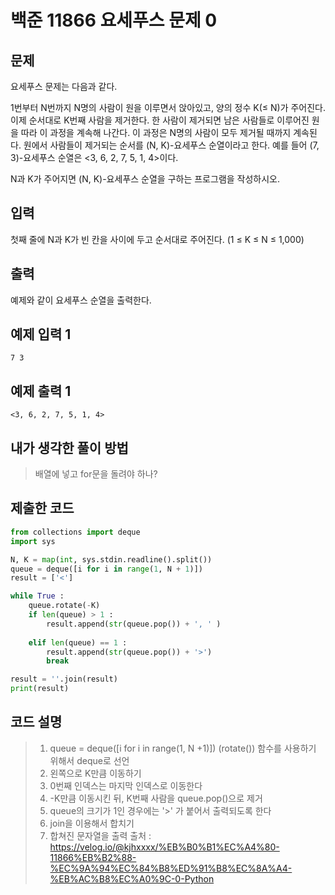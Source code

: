 # 백준 11866 요세푸스 문제 0
## 문제
요세푸스 문제는 다음과 같다.

1번부터 N번까지 N명의 사람이 원을 이루면서 앉아있고, 양의 정수 K(≤ N)가 주어진다. 이제 순서대로 K번째 사람을 제거한다. 한 사람이 제거되면 남은 사람들로 이루어진 원을 따라 이 과정을 계속해 나간다. 이 과정은 N명의 사람이 모두 제거될 때까지 계속된다. 원에서 사람들이 제거되는 순서를 (N, K)-요세푸스 순열이라고 한다. 예를 들어 (7, 3)-요세푸스 순열은 <3, 6, 2, 7, 5, 1, 4>이다.

N과 K가 주어지면 (N, K)-요세푸스 순열을 구하는 프로그램을 작성하시오.

## 입력
첫째 줄에 N과 K가 빈 칸을 사이에 두고 순서대로 주어진다. (1 ≤ K ≤ N ≤ 1,000)

## 출력
예제와 같이 요세푸스 순열을 출력한다.

## 예제 입력 1
```
7 3
```
## 예제 출력 1
```
<3, 6, 2, 7, 5, 1, 4>
```
## 내가 생각한 풀이 방법
> 배열에 넣고 for문을 돌려야 하나?

## 제출한 코드
```py
from collections import deque
import sys

N, K = map(int, sys.stdin.readline().split())
queue = deque([i for i in range(1, N + 1)])
result = ['<']

while True :
    queue.rotate(-K)
    if len(queue) > 1 :
        result.append(str(queue.pop()) + ', ' )
    
    elif len(queue) == 1 :
        result.append(str(queue.pop()) + '>')
        break

result = ''.join(result)
print(result)
```
## 코드 설명
> 1. queue = deque([i for i in range(1, N +1)]) (rotate()) 함수를 사용하기 위해서 deque로 선언
> 2. 왼쪽으로 K만큼 이동하기
> 3. 0번째 인덱스는 마지막 인덱스로 이동한다
> 4. -K만큼 이동시킨 뒤, K번째 사람을 queue.pop()으로 제거
> 5. queue의 크기가 1인 경우에는 '>' 가 붙어서 출력되도록 한다
> 6. join을 이용해서 합치기
> 7. 합쳐진 문자열을 출력
> 출처 : https://velog.io/@kjhxxxx/%EB%B0%B1%EC%A4%80-11866%EB%B2%88-%EC%9A%94%EC%84%B8%ED%91%B8%EC%8A%A4-%EB%AC%B8%EC%A0%9C-0-Python